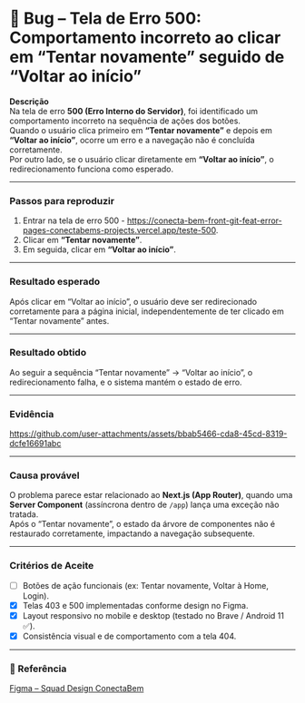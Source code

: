 # 🐞 Bug – Tela de Erro 500: Comportamento incorreto ao clicar em “Tentar novamente” seguido de “Voltar ao início”

**Descrição**  
Na tela de erro **500 (Erro Interno do Servidor)**, foi identificado um comportamento incorreto na sequência de ações dos botões.  
Quando o usuário clica primeiro em **“Tentar novamente”** e depois em **“Voltar ao início”**, ocorre um erro e a navegação não é concluída corretamente.  
Por outro lado, se o usuário clicar diretamente em **“Voltar ao início”**, o redirecionamento funciona como esperado.

---

### Passos para reproduzir
1. Entrar na tela de erro 500 - https://conecta-bem-front-git-feat-error-pages-conectabems-projects.vercel.app/teste-500.  
2. Clicar em **“Tentar novamente”**.  
3. Em seguida, clicar em **“Voltar ao início”**.  

---

### Resultado esperado
Após clicar em “Voltar ao início”, o usuário deve ser redirecionado corretamente para a página inicial, independentemente de ter clicado em “Tentar novamente” antes.

---

### Resultado obtido
Ao seguir a sequência “Tentar novamente” → “Voltar ao início”, o redirecionamento falha, e o sistema mantém o estado de erro.

---

### Evidência
https://github.com/user-attachments/assets/bbab5466-cda8-45cd-8319-dcfe16691abc

---

### Causa provável
O problema parece estar relacionado ao **Next.js (App Router)**, quando uma **Server Component** (assíncrona dentro de `/app`) lança uma exceção não tratada.  
Após o “Tentar novamente”, o estado da árvore de componentes não é restaurado corretamente, impactando a navegação subsequente.

---

### Critérios de Aceite
- [ ] Botões de ação funcionais (ex: Tentar novamente, Voltar à Home, Login).  
- [x] Telas 403 e 500 implementadas conforme design no Figma.
- [x] Layout responsivo no mobile e desktop (testado no Brave / Android 11 ✅).  
- [x] Consistência visual e de comportamento com a tela 404.

---

### 📎 Referência
[Figma – Squad Design ConectaBem]([https://www.figma.com/file/xxxxx](https://www.figma.com/design/NtXWClFNNGscXzSd38vwmX/Squad-Design_ConectaBem_v.28.07.25?node-id=3001-40619&t=5yN0eamB1GnFeiKU-0))

